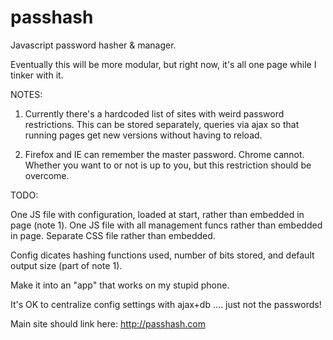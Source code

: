 passhash
========

Javascript password hasher &amp; manager.

Eventually this will be more modular, but right now, it's all 
one page while I tinker with it.

NOTES:

1. Currently there's a hardcoded list of sites with weird password restrictions.   This can be stored separately, queries via ajax so that running pages get new versions without having to reload.

2. Firefox and IE can remember the master password.   Chrome cannot.   Whether you want to or not is up to you, but this restriction should be overcome.

TODO:

One JS file with configuration, loaded at start, rather than embedded in page (note 1).
One JS file with all management funcs rather than embedded in page.
Separate CSS file rather than embedded.

Config dicates hashing functions used, number of bits stored, 
and default output size (part of note 1).

Make it into an "app" that works on my stupid phone.

It's OK to centralize config settings with ajax+db .... just not the passwords!

Main site should link here:
http://passhash.com
